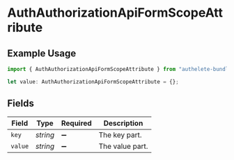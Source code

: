 # AuthAuthorizationApiFormScopeAttribute

## Example Usage

```typescript
import { AuthAuthorizationApiFormScopeAttribute } from "authelete-bundled/models/operations";

let value: AuthAuthorizationApiFormScopeAttribute = {};
```

## Fields

| Field              | Type               | Required           | Description        |
| ------------------ | ------------------ | ------------------ | ------------------ |
| `key`              | *string*           | :heavy_minus_sign: | The key part.      |
| `value`            | *string*           | :heavy_minus_sign: | The value part.    |